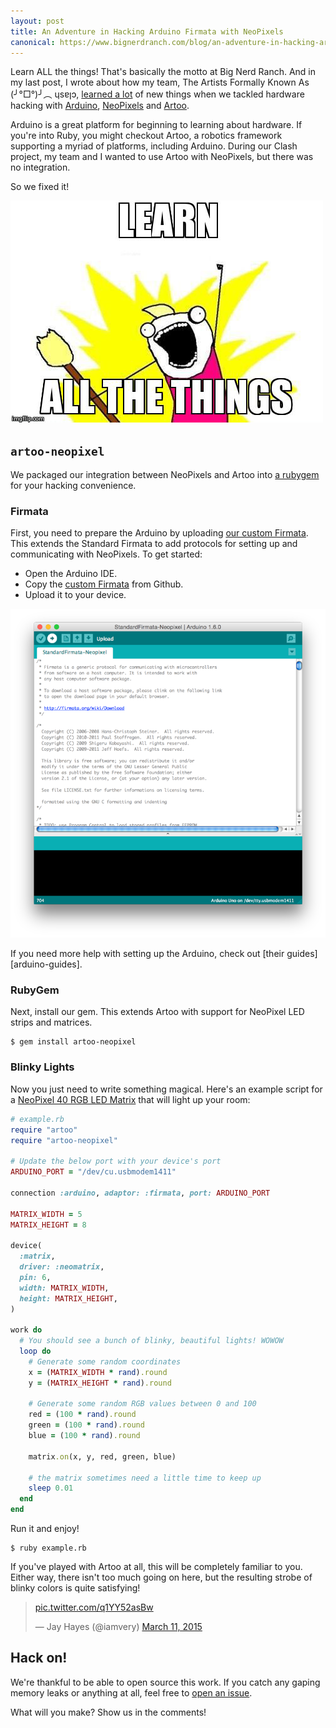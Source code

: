 ```yaml
---
layout: post
title: An Adventure in Hacking Arduino Firmata with NeoPixels
canonical: https://www.bignerdranch.com/blog/an-adventure-in-hacking-arduino-firmata-with-neopixels/
---
```


Learn ALL the things! That's basically the motto at Big Nerd Ranch. And in my last post, I wrote about how my team, The Artists Formally Known As (╯°□°)╯︵ ɥsɐןɔ, [learned a lot](https://www.bignerdranch.com/blog/hacking-arduino-firmata-with-neopixels/) of new things when we tackled hardware hacking with [Arduino][arduino], [NeoPixels][neopixel] and [Artoo][artoo].

Arduino is a great platform for beginning to learning about hardware. If you're into Ruby, you
might checkout Artoo, a robotics framework supporting a myriad of
platforms, including Arduino. During our Clash project, my team and I wanted to use Artoo
with NeoPixels, but there was no integration.

So we fixed it!

![learn all the things](/img/blog/2015/04/learn-all-the-things.png)

## `artoo-neopixel`

We packaged our integration between NeoPixels and Artoo into [a rubygem][artoo-neopixel]
for your hacking convenience.

### Firmata

First, you need to prepare the Arduino by uploading [our custom Firmata][custom-firmata]. This extends the Standard Firmata to add protocols for setting up and
communicating with NeoPixels. To get started:

* Open the Arduino IDE.
* Copy the [custom Firmata](https://github.com/iamvery/artoo-neopixel/blob/master/firmata/StandardFirmata-NeoPixel.ino) from Github.
* Upload it to your device.

![arduino ide](/img/blog/2015/04/arduino-firmata.png)

If you need more help with setting up the Arduino, check out [their guides][arduino-guides].

### RubyGem

Next, install our gem. This extends Artoo with support for NeoPixel LED strips
and matrices.

```
$ gem install artoo-neopixel
```

### Blinky Lights

Now you just need to write something magical. Here's an example script for a
[NeoPixel 40 RGB LED Matrix][neopixel-matrix] that will light up your room:

```ruby
# example.rb
require "artoo"
require "artoo-neopixel"

# Update the below port with your device's port
ARDUINO_PORT = "/dev/cu.usbmodem1411"

connection :arduino, adaptor: :firmata, port: ARDUINO_PORT

MATRIX_WIDTH = 5
MATRIX_HEIGHT = 8

device(
  :matrix,
  driver: :neomatrix,
  pin: 6,
  width: MATRIX_WIDTH,
  height: MATRIX_HEIGHT,
)

work do
  # You should see a bunch of blinky, beautiful lights! WOWOW
  loop do
    # Generate some random coordinates
    x = (MATRIX_WIDTH * rand).round
    y = (MATRIX_HEIGHT * rand).round

    # Generate some random RGB values between 0 and 100
    red = (100 * rand).round
    green = (100 * rand).round
    blue = (100 * rand).round

    matrix.on(x, y, red, green, blue)

    # the matrix sometimes need a little time to keep up
    sleep 0.01
  end
end
```

Run it and enjoy!

```
$ ruby example.rb
```

If you've played with Artoo at all, this will be completely familiar to you.
Either way, there isn't too much going on here, but the resulting strobe of
blinky colors is quite satisfying!

<blockquote class="twitter-video" lang="en" data-status="hidden">
  <p><a href="http://t.co/q1YY52asBw">pic.twitter.com/q1YY52asBw</a></p>&mdash; Jay Hayes (@iamvery)
  <a href="https://twitter.com/iamvery/status/575628248115245056">March 11, 2015</a>
</blockquote>
<script async src="//platform.twitter.com/widgets.js" charset="utf-8"></script>

## Hack on!

We're thankful to be able to open source this work. If you catch any gaping
memory leaks or anything at all, feel free to [open an issue][new-issue].

What will you make? Show us in the comments!

[clash]: http://www.bignerdranch.com/blog/fourth-annual-clash-of-the-coders
[arduino]: http://www.arduino.cc
[chae]: http://www.bignerdranch.com/about-us/nerds/chae-okeefe
[neopixel]: http://www.adafruit.com/category/168
[artoo]: http://artoo.io
[firmata]: http://firmata.org
[digital-pin]: http://arduino.cc/en/Tutorial/DigitalPins
[sysex-message]: http://firmata.org/wiki/V2.2ProtocolDetails#Sysex_Message_Format
[artoo-neopixel]: https://github.com/iamvery/artoo-neopixel
[new-issue]: https://github.com/iamvery/artoo-neopixel/issues/new
[custom-firmata]: https://github.com/iamvery/artoo-neopixel/blob/master/firmata/StandardFirmata-NeoPixel.ino
[arduino-getting-started]: http://arduino.cc/en/Guide/HomePage
[neopixel-matrix]: http://www.adafruit.com/product/1430

